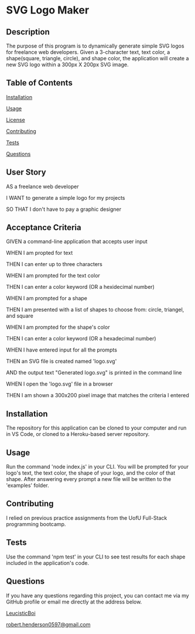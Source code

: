 # SVG Logo Maker
  
## Description 
The purpose of this program is to dynamically generate simple SVG logos for freelance web developers. Given a 3-character text, text color, a shape(square, triangle, circle), and shape color, the application will create a new SVG logo within a 300px X 200px SVG image. 
  
## Table of Contents 
[Installation](#installation)

[Usage](#usage)

[License](#license)

[Contributing](#contributing)

[Tests](#tests)

[Questions](#questions)

## User Story
AS a freelance web developer

I WANT to generate a simple logo for my projects

SO THAT I don't have to pay a graphic designer

## Acceptance Criteria

GIVEN a command-line application that accepts user input

WHEN I am propted for text

THEN I can enter up to three characters

WHEN I am prompted for the text color

THEN I can enter a color keyword (OR a hexidecimal number)

WHEN I am prompted for a shape

THEN I am presented with a list of shapes to choose from: circle, triangel, and square

WHEN I am prompted for the shape's color

THEN I can enter a color keyword (OR a hexadecimal number)

WHEN I have entered input for all the prompts

THEN an SVG file is created named 'logo.svg'

AND the output text "Generated logo.svg" is printed in the command line

WHEN I open the 'logo.svg' file in a browser

THEN I am shown a 300x200 pixel image that matches the criteria I entered

## Installation
The repository for this application can be cloned to your computer and run in VS Code, or cloned to a Heroku-based server repository.
  
## Usage
Run the command 'node index.js' in your CLI. You will be prompted for your logo's text, the text color, the shape of your logo, and the color of that shape. After answering every prompt a new file will be written to the 'examples' folder.
  
## Contributing
I relied on previous practice assignments from the UofU Full-Stack programming bootcamp.

## Tests
Use the command 'npm test' in your CLI to see test results for each shape included in the application's code.

## Questions
If you have any questions regarding this project, you can contact me via my GitHub profile or email me directly at the address below.

[LeucisticBoi](https://github.com/LeucisticBoi)

robert.henderson0597@gmail.com
